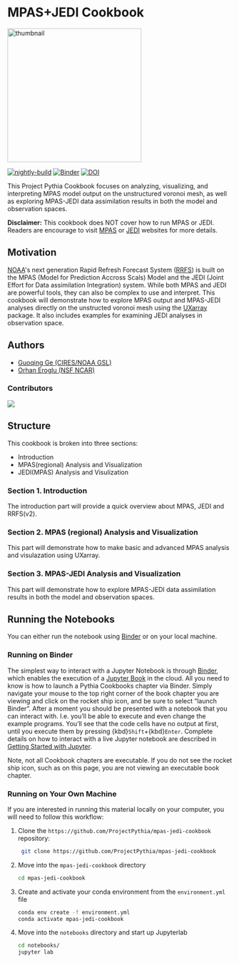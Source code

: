 # MPAS+JEDI Cookbook

<img src="thumbnail.png" alt="thumbnail" width="300"/>

[![nightly-build](https://github.com/ProjectPythia/mpas-jedi-cookbook/actions/workflows/nightly-build.yaml/badge.svg)](https://github.com/ProjectPythia/mpas-jedi-cookbook/actions/workflows/nightly-build.yaml)
[![Binder](https://binder.projectpythia.org/badge_logo.svg)](https://binder.projectpythia.org/v2/gh/ProjectPythia/mpas-jedi-cookbook/main?labpath=notebooks)
[![DOI](https://zenodo.org/badge/1032750888.svg)](https://doi.org/10.5281/zenodo.16797270)

This Project Pythia Cookbook focuses on analyzing, visualizing, and interpreting MPAS model output on the unstructured voronoi mesh, as well as exploring MPAS-JEDI data assimilation results in both the model and observation spaces.   

**Disclaimer:** This cookbook does NOT cover how to run MPAS or JEDI. Readers are encourage to visit [MPAS](https://mpas-dev.github.io/) or [JEDI](https://jointcenterforsatellitedataassimilation-jedi-docs.readthedocs-hosted.com/en/latest/) websites for more details.

## Motivation

[NOAA](https://www.noaa.gov/)'s next generation Rapid Refresh Forecast System ([RRFS](https://github.com/NOAA-EMC/rrfs-workflow/tree/rrfs-mpas-jedi)) is built on the MPAS (Model for Prediction Accross Scals) Model and the JEDI (Joint Effort for Data assimilation Integration) system. While both MPAS and JEDI are powerful tools, they can also be complex to use and interpret. This cookbook will demonstrate how to explore MPAS output and MPAS-JEDI analyses directly on the unstructed voronoi mesh using the [UXarray](https://github.com/UXARRAY/uxarray) package. It also includes examples for examining JEDI analyses in observation space.

## Authors

- [Guoqing Ge (CIRES/NOAA GSL)](https://github.com/guoqing-noaa)
- [Orhan Eroglu (NSF NCAR)](https://github.com/erogluorhan)

### Contributors

<a href="https://github.com/ProjectPythia/mpas-jedi-cookbook/graphs/contributors">
  <img src="https://contrib.rocks/image?repo=ProjectPythia/mpas-jedi-cookbook" />
</a>

## Structure

This cookbook is broken into three sections:
- Introduction
- MPAS(regional) Analysis and Visualization
- JEDI(MPAS) Analysis and Visulization

### Section 1. Introduction

The introduction part will provide a quick overview about MPAS, JEDI and RRFS(v2).

### Section 2. MPAS (regional) Analysis and Visualization

This part will demonstrate how to make basic and advanced MPAS analysis and visulazation using UXarray.

### Section 3. MPAS-JEDI Analysis and Visualization

This part will demonstrate how to explore MPAS-JEDI data assimilation results in both the model and observation spaces.

## Running the Notebooks

You can either run the notebook using [Binder](https://binder.projectpythia.org/) or on your local machine.

### Running on Binder

The simplest way to interact with a Jupyter Notebook is through [Binder](https://binder.projectpythia.org/), which enables the execution of a [Jupyter Book](https://jupyterbook.org) in the cloud. All you need to know is how to launch a Pythia Cookbooks chapter via Binder. Simply navigate your mouse to the top right corner of the book chapter you are viewing and click on the rocket ship icon, and be sure to select “launch Binder”. After a moment you should be presented with a notebook that you can interact with. I.e. you’ll be able to execute and even change the example programs. You’ll see that the code cells have no output at first, until you execute them by pressing {kbd}`Shift`\+{kbd}`Enter`. Complete details on how to interact with a live Jupyter notebook are described in [Getting Started with Jupyter](https://foundations.projectpythia.org/foundations/getting-started-jupyter.html).

Note, not all Cookbook chapters are executable. If you do not see the rocket ship icon, such as on this page, you are not viewing an executable book chapter.

### Running on Your Own Machine

If you are interested in running this material locally on your computer, you will need to follow this workflow:

1. Clone the `https://github.com/ProjectPythia/mpas-jedi-cookbook` repository:

   ```bash
    git clone https://github.com/ProjectPythia/mpas-jedi-cookbook
   ```

1. Move into the `mpas-jedi-cookbook` directory
   ```bash
   cd mpas-jedi-cookbook
   ```
1. Create and activate your conda environment from the `environment.yml` file
   ```bash
   conda env create -f environment.yml
   conda activate mpas-jedi-cookbook
   ```
1. Move into the `notebooks` directory and start up Jupyterlab
   ```bash
   cd notebooks/
   jupyter lab
   ```
